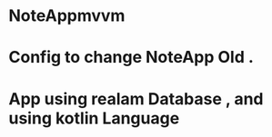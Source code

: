 # NoteAppmvvm
# Config to change NoteApp Old .
# App using realam Database , and using kotlin Language 
